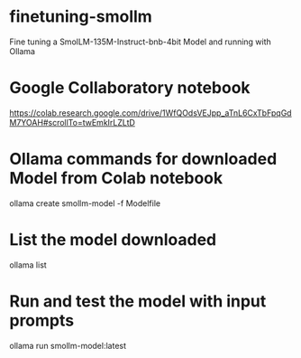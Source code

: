 # finetuning-smollm
Fine tuning a SmolLM-135M-Instruct-bnb-4bit Model and running with Ollama
# Google Collaboratory notebook
https://colab.research.google.com/drive/1WfQOdsVEJpp_aTnL6CxTbFpqGdM7YOAH#scrollTo=twEmkIrLZLtD
# Ollama commands for downloaded Model from Colab notebook
ollama create smollm-model -f Modelfile
# List the model downloaded
ollama list
# Run and test the model with input prompts
ollama run smollm-model:latest

